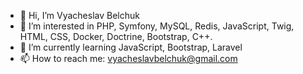 - 👋 Hi, I’m Vyacheslav Belchuk
- 👀 I’m interested in PHP, Symfony, MySQL, Redis, JavaScript, Twig, HTML, CSS, Docker, Doctrine, Bootstrap, C++. 
- 🌱 I’m currently learning JavaScript, Bootstrap, Laravel
- 📫 How to reach me: vyacheslavbelchuk@gmail.com
